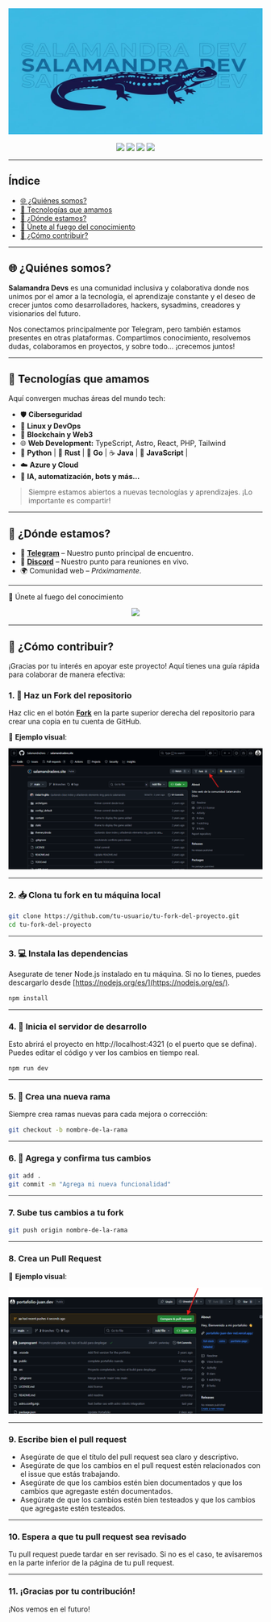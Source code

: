 <div align="center"> 
    <img src="public/SalamandraH.jpg" alt="Logo" width="600" height="250">
</div>

<p align="center">
  <a href="https://salamandradevs-bracozs.netlify.app/"><img src="https://img.shields.io/badge/Salamandra.web-En Construcción-green?style=for-the-badge&logo=Brave&logoColor=orange"></a>
  <a><img src="https://img.shields.io/badge/LGPL-2.1-red?style=for-the-badge"></a>
  <a><img src="https://img.shields.io/badge/Contribuciones-Bienvenidas-brightgreen?style=for-the-badge&logo=git"></a>
  <a><img src="https://img.shields.io/badge/Stack-Astro | Tailwdind | JavaScript-black?style=for-the-badge&logo=visualstudiocode"></a>
</p>

---

## Índice
- [🌐 ¿Quiénes somos?](#-quiénes-somos)
- [🚀 Tecnologías que amamos](#-tecnologías-que-amamos)
- [💬 ¿Dónde estamos?](#-dónde-estamos)
- [🌌 Únete al fuego del conocimiento](#-únete-al-fuego-del-conocimiento)
- [🤝 ¿Cómo contribuir?](#-cómo-contribuir)

---

## 🌐 ¿Quiénes somos? 

**Salamandra Devs** es una comunidad inclusiva y colaborativa donde nos unimos por el amor a la tecnología, el aprendizaje constante y el deseo de crecer juntos como desarrolladores, hackers, sysadmins, creadores y visionarios del futuro.

Nos conectamos principalmente por Telegram, pero también estamos presentes en otras plataformas. Compartimos conocimiento, resolvemos dudas, colaboramos en proyectos, y sobre todo... ¡crecemos juntos!

---

## 🚀 Tecnologías que amamos

Aquí convergen muchas áreas del mundo tech:

- 🛡️ **Ciberseguridad**
- 🐧 **Linux y DevOps**
- 🔗 **Blockchain y Web3**
- 🌐 **Web Development:** TypeScript, Astro, React, PHP, Tailwind
- 🐍 **Python** | 🦀 **Rust** | 🦫 **Go** | ☕ **Java** | 💛 **JavaScript** | 
- ☁️ **Azure y Cloud**
- 🤖 **IA, automatización, bots y más...**

> Siempre estamos abiertos a nuevas tecnologías y aprendizajes. ¡Lo importante es compartir!

---

## 💬 ¿Dónde estamos?

- 📱 **[Telegram](https://t.me/salamandradevs)** – Nuestro punto principal de encuentro.
- 📱 **[Discord](https://discord.gg/aWbDetts)** – Nuestro punto para reuniones en vivo.
- 🌍 Comunidad web – *Próximamente*.

---

 🌌 Únete al fuego del conocimiento

<p align="center">
  <a href="https://t.me/salamandradevs">
    <img src="https://img.shields.io/badge/ÚNETE-A%20SALAMANDRA%20DEVS-blue?style=for-the-badge&logo=telegram&logoColor=white">
  </a>
</p>

---

## 🤝 ¿Cómo contribuir?

¡Gracias por tu interés en apoyar este proyecto! Aquí tienes una guía rápida para colaborar de manera efectiva:



### 1. 🔱 Haz un Fork del repositorio

Haz clic en el botón **[Fork](https://docs.github.com/es/get-started/quickstart/fork-a-repo)** en la parte superior derecha del repositorio para crear una copia en tu cuenta de GitHub.

📸 **Ejemplo visual**:  

![Crear fork](/public/fork.png)

---

### 2. 📥 Clona tu fork en tu máquina local

```bash
git clone https://github.com/tu-usuario/tu-fork-del-proyecto.git
cd tu-fork-del-proyecto
```
---

### 3. 💻 Instala las dependencias
Asegurate de tener Node.js instalado en tu máquina. Si no lo tienes, puedes descargarlo desde [https://nodejs.org/es/](https://nodejs.org/es/).

```bash
npm install
```

---

### 4. 🚀 Inicia el servidor de desarrollo
Esto abrirá el proyecto en http://localhost:4321 (o el puerto que se defina). Puedes editar el código y ver los cambios en tiempo real.
```bash
npm run dev
```

---

### 5. 📝 Crea una nueva rama
Siempre crea ramas nuevas para cada mejora o corrección:
```bash
git checkout -b nombre-de-la-rama
```
---

### 6. 💾 Agrega y confirma tus cambios

```bash
git add .
git commit -m "Agrega mi nueva funcionalidad"
```
---

### 7. Sube tus cambios a tu fork

```bash
git push origin nombre-de-la-rama
```

---

### 8. Crea un Pull Request

📸 **Ejemplo visual**:  

![Crear pull request](/public/PullRequest.png)

---

### 9. Escribe bien el pull request

- Asegúrate de que el título del pull request sea claro y descriptivo.
- Asegúrate de que los cambios en el pull request estén relacionados con el issue que estás trabajando.
- Asegúrate de que los cambios estén bien documentados y que los cambios que agregaste estén documentados.
- Asegúrate de que los cambios estén bien testeados y que los cambios que agregaste estén testeados.

---

### 10. Espera a que tu pull request sea revisado

Tu pull request puede tardar en ser revisado. Si no es el caso, te avisaremos en la parte inferior de la página de tu pull request.

---

### 11. ¡Gracias por tu contribución!

¡Nos vemos en el futuro!  
